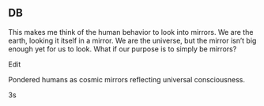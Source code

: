 ## DB

This makes me think of the human behavior to look into mirrors. We are the earth, looking it itself in a mirror. We are the universe, but the mirror isn’t big enough yet for us to look. What if our purpose is to simply be mirrors?

Edit

Pondered humans as cosmic mirrors reflecting universal consciousness.

3s